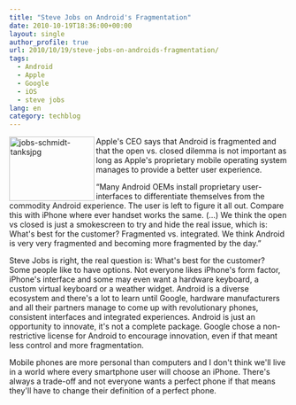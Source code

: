 ```yaml
---
title: "Steve Jobs on Android's Fragmentation"
date: 2010-10-19T18:36:00+00:00
layout: single
author_profile: true
url: 2010/10/19/steve-jobs-on-androids-fragmentation/
tags:
  - Android
  - Apple
  - Google
  - iOS
  - steve jobs
lang: en
category: techblog
---
```

[<img title="jobs-schmidt-tanksjpg" border="0" alt="jobs-schmidt-tanksjpg" align="left" src="http://lh4.ggpht.com/_vaUVXcmC3OI/TL3eNttEShI/AAAAAAAACwo/IvGJlBNcKto/jobs-schmidt-tanksjpg_thumb.jpg?imgmax=800" width="154" height="116" />](http://lh6.ggpht.com/_vaUVXcmC3OI/TL3eMXHLwgI/AAAAAAAACwk/YSapP9vAzNU/s1600-h/jobs-schmidt-tanksjpg%5B2%5D.jpg)Apple's CEO says that Android is fragmented and that the open vs. closed dilemma is not important as long as Apple's proprietary mobile operating system manages to provide a better user experience.

&#8220;Many Android OEMs install proprietary user-interfaces to differentiate themselves from the commodity Android experience. The user is left to figure it all out. Compare this with iPhone where ever handset works the same. (&#8230;) We think the open vs closed is just a smokescreen to try and hide the real issue, which is: What's best for the customer? Fragmented vs. integrated. We think Android is very very fragmented and becoming more fragmented by the day.&#8221;

Steve Jobs is right, the real question is: What's best for the customer? Some people like to have options. Not everyone likes iPhone's form factor, iPhone's interface and some may even want a hardware keyboard, a custom virtual keyboard or a weather widget. Android is a diverse ecosystem and there's a lot to learn until Google, hardware manufacturers and all their partners manage to come up with revolutionary phones, consistent interfaces and integrated experiences. Android is just an opportunity to innovate, it's not a complete package. Google chose a non-restrictive license for Android to encourage innovation, even if that meant less control and more fragmentation.

Mobile phones are more personal than computers and I don't think we'll live in a world where every smartphone user will choose an iPhone. There's always a trade-off and not everyone wants a perfect phone if that means they'll have to change their definition of a perfect phone.

<p align="center">